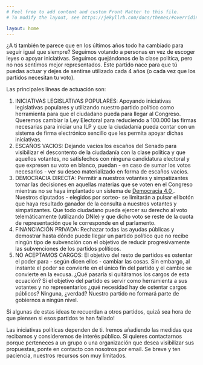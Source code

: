 ```yaml
---
# Feel free to add content and custom Front Matter to this file.
# To modify the layout, see https://jekyllrb.com/docs/themes/#overriding-theme-defaults

layout: home
---
```

¿A ti también te parece que en los últimos años todo ha cambiado para seguir igual que siempre? Seguimos votando a personas en vez de escoger leyes o apoyar iniciativas. Seguimos quejándonos de la clase política, pero no nos sentimos mejor representados. Este partido nace para que tú puedas actuar y dejes de sentirse utilizado cada 4 años (o cada vez que los partidos necesitan tu voto).

Las principales líneas de actuación son:

1.	INICIATIVAS LEGISLATIVAS POPULARES: Apoyando iniciativas legislativas populares y utilizando nuestro partido político como herramienta para que el ciudadano pueda para llegar al Congreso. Queremos cambiar la Ley Electoral para reduciendo a 100.000 las firmas necesarias para iniciar una ILP y que la ciudadanía pueda contar con un sistema de firma electrónico sencillo que les permita apoyar dichas iniciativas.
2.	ESCAÑOS VACIOS: Dejando vacíos los escaños del Senado para visibilizar el descontento de la ciudadanía con la clase política y que aquellos votantes, no satisfechos con ninguna candidatura electoral y que expresen su voto en blanco, puedan - en caso de sumar los votos necesarios - ver su deseo materializado en forma de escaños vacíos.
3.	DEMOCRACIA DIRECTA: Permitir a nuestros votantes y simpatizantes tomar las decisiones en aquellas materias que se voten en el Congreso mientras no se haya implantado un sistema de [Democracia 4.0 ](https://15mpedia.org/wiki/Democracia_4.0). Nuestros diputados - elegidos por sorteo- se limitarán a pulsar el botón que haya resultado ganador de la consulta a nuestros votantes y simpatizantes. Que todo ciudadano pueda ejercer su derecho al voto telemáticamente (utilizando DNIe) y que dicho voto se reste de la cuota de representación que le corresponde en el parlamento.
4.	FINANCIACIÓN PRIVADA: Rechazar todas las ayudas públicas y demostrar hasta dónde puede llegar un partido político que no recibe ningún tipo de subvención con el objetivo de reducir progresivamente las subvenciones de los partidos políticos.
5.  NO ACEPTAMOS CARGOS: El objetivo del resto de partidos es ostentar el poder para - según dicen ellos - cambiar las cosas. Sin embargo, al instante el poder se convierte en el único fin del partido y el cambio se convierte en la excusa. ¿Qué pasaría si quitáramos los cargos de esta ecuación? Si el objetivo del partido es servir como  herramienta a sus votantes y no representarlos ¿qué necesidad hay de ostentar cargos públicos? Ninguna, ¿verdad? Nuestro partido no formará parte de gobiernos a ningún nivel.

Si algunas de estas ideas te recuerdan a otros partidos, quizá sea hora de que piensen si esos partidos te han fallado!

Las iniciativas políticas dependen de ti. Iremos añadiendo las medidas que recibamos y consideremos de interés público. Si quieres contactarnos porque perteneces a un grupo o una organización que desea visibilizar sus propuestas, ponte en contacto con nosotros por email. Se breve y ten paciencia, nuestros recursos son muy limitados.
